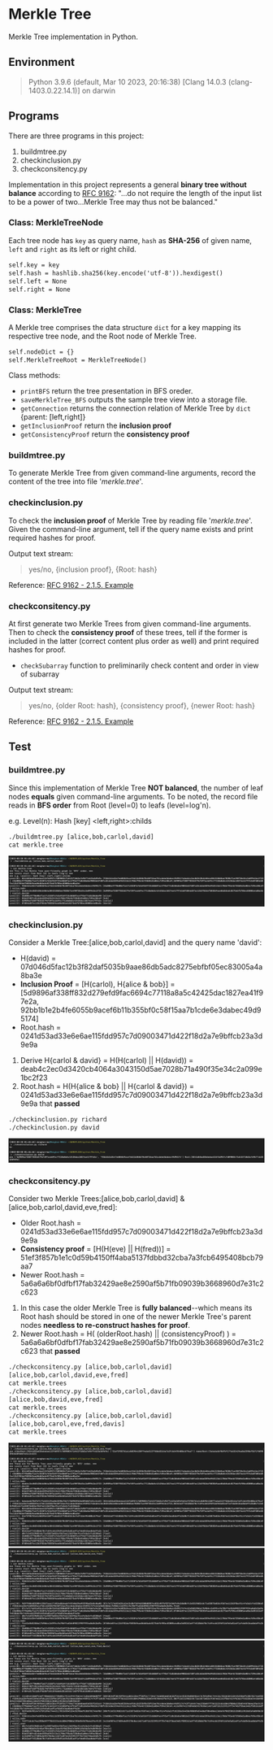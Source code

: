 # Merkle Tree
Merkle Tree implementation in Python.

## Environment
> Python 3.9.6 (default, Mar 10 2023, 20:16:38) [Clang 14.0.3 (clang-1403.0.22.14.1)] on darwin

## Programs
There are three programs in this project:
1. buildmtree.py
2. checkinclusion.py
3. checkconsitency.py

Implementation in this project represents a general **binary tree without balance** according to [RFC 9162](https://datatracker.ietf.org/doc/html/rfc9162#section-2.1): "...do not require the length of the input list to be a power of two...Merkle Tree may thus not be balanced."

### Class: MerkleTreeNode
Each tree node has `key` as query name, `hash` as **SHA-256** of given name, `left` and `right` as its left or right child.
```
self.key = key
self.hash = hashlib.sha256(key.encode('utf-8')).hexdigest()
self.left = None
self.right = None
```

### Class: MerkleTree
A Merkle tree comprises the data structure `dict` for a key mapping its respective tree node, and the Root node of Merkle Tree.
```
self.nodeDict = {}
self.MerkleTreeRoot = MerkleTreeNode()
```

Class methods:
- `printBFS` return the tree presentation in BFS oreder.
- `saveMerkleTree_BFS` outputs the sample tree view into a storage file.
- `getConnection` returns the connection relation of Merkle Tree by `dict` {parent: [left,right]}
- `getInclusionProof` return the **inclusion proof**
- `getConsistencyProof` return the **consistency proof**

### buildmtree.py
To generate Merkle Tree from given command-line arguments, record the content of the tree into file '*merkle.tree*'.

### checkinclusion.py
To check the **inclusion proof** of Merkle Tree by reading file '*merkle.tree*'. Given the command-line argument, tell if the query name exists and print required hashes for proof.

Output text stream:
> yes/no, {inclusion proof}, {Root: hash}

Reference: [RFC 9162 - 2.1.5. Example](https://datatracker.ietf.org/doc/html/rfc9162#section-2.1.5)

### checkconsitency.py
At first generate two Merkle Trees from given command-line arguments. Then to check the **consistency proof** of these trees, tell if the former is included in the latter (correct content plus order as well) and print required hashes for proof.
- `checkSubarray` function to preliminarily check content and order in view of subarray

Output text stream:
> yes/no, {older Root: hash}, {consistency proof}, {newer Root: hash}

Reference: [RFC 9162 - 2.1.5. Example](https://datatracker.ietf.org/doc/html/rfc9162#section-2.1.5)

## Test

### buildmtree.py
Since this implementation of Merkle Tree **NOT balanced**, the number of leaf nodes **equals** given command-line arguments.
To be noted, the record file reads in **BFS order** from Root (level=0) to leafs (level=log'n).

e.g. Level(n): Hash [key] <left,right>:childs
```
./buildmtree.py [alice,bob,carlol,david]
cat merkle.tree
```
![buildmtree](/img/buildmtree.png)

### checkinclusion.py
Consider a Merkle Tree:[alice,bob,carlol,david] and the query name 'david':
- H(david) = 07d046d5fac12b3f82daf5035b9aae86db5adc8275ebfbf05ec83005a4a8ba3e
- **Inclusion Proof** = [H(carlol), H{alice & bob}] = [5d9896af338ff832d279efd9fac6694c77118a8a5c42425dac1827ea41f97e2a, 92bb1b1e2b4fe6055b9acef6b11b355bf0c58f15aa7b1cde6e3dabec49d95174]
- Root.hash = 0241d53ad33e6e6ae115fdd957c7d09003471d422f18d2a7e9bffcb23a3d9e9a

1. Derive H{carlol & david} = H(H(carlol) || H(david)) = deab4c2ec0d3420cb4064a3043150d5ae7028b71a490f35e34c2a099e1bc2f23
2. Root.hash = H(H{alice & bob} || H{carlol & david}) = 0241d53ad33e6e6ae115fdd957c7d09003471d422f18d2a7e9bffcb23a3d9e9a that **passed**

```
./checkinclusion.py richard
./checkinclusion.py david
```
![checkinclusion](/img/checkinclusion.png)

### checkconsitency.py
Consider two Merkle Trees:[alice,bob,carlol,david] & [alice,bob,carlol,david,eve,fred]:
- Older Root.hash = 0241d53ad33e6e6ae115fdd957c7d09003471d422f18d2a7e9bffcb23a3d9e9a
- **Consistency proof** = [H(H(eve) || H(fred))] = 51ef3f857b1e1c0d59b4150ff4aba5137fdbbd32cba7a3fcb6495408bcb79aa7
- Newer Root.hash = 5a6a6a6bf0dfbf17fab32429ae8e2590af5b71fb09039b3668960d7e31c2c623
1. In this case the older Merkle Tree is **fully balanced**--which means its Root hash should be stored in one of the newer Merkle Tree's parent nodes **needless to re-construct hashes for proof**.
2. Newer Root.hash = H( (olderRoot.hash) || (consistencyProof) ) = 5a6a6a6bf0dfbf17fab32429ae8e2590af5b71fb09039b3668960d7e31c2c623 that **passed**
```
./checkconsitency.py [alice,bob,carlol,david] [alice,bob,carlol,david,eve,fred]
cat merkle.trees
./checkconsitency.py [alice,bob,carlol,david] [alice,bob,david,eve,fred]
cat merkle.trees
./checkconsitency.py [alice,bob,carlol,david] [alice,bob,carol,eve,fred,davis]
cat merkle.trees
```
![checkconsitency_01](/img/checkconsitency_01.png)
![checkconsitency_02](/img/checkconsitency_02.png)
![checkconsitency_03](/img/checkconsitency_03.png)
